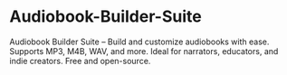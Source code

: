 # Audiobook-Builder-Suite
Audiobook Builder Suite – Build and customize audiobooks with ease. Supports MP3, M4B, WAV, and more. Ideal for narrators, educators, and indie creators. Free and open-source.
